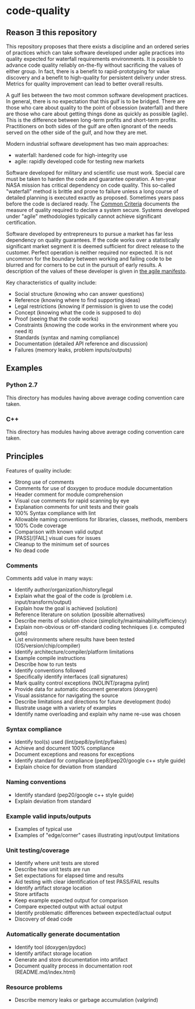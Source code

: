 # code-quality## Reason &#x2203; this repositoryThis repository proposes that there exists a disciplineand an ordered series of practices which can takesoftware developed under agile practicesinto quality expected for waterfall requirements environments.It is possible to advance code quality reliably on-the-flywithout sacrificing the values of either group.In fact, there is a benefit to rapid-prototyping for value discoveryand a benefit to high-quality for persistent delivery under stress.Metrics for quality improvement can lead to better overall results.A gulf lies between the two most common software development practices.In general, there is no expectation that this gulf is to be bridged.There are those who care about qualityto the point of obsession (waterfall) andthere are those who care about getting things doneas quickly as possible (agile).This is the difference between long-term profits and short-term profits.Practitioners on both sides of the gulf are often ignorant of the needsserved on the other side of the gulf, and how they are met.Modern industrial software development has two main approaches:* waterfall: hardened code for high-integrity use* agile: rapidly developed code for testing new marketsSoftware developed for military and scientific use must work.Special care must be taken to harden the code and guarantee operation.A ten-year NASA mission has critical dependency on code quality.This so-called "waterfall" method is brittle and prone to failureunless a long course of detailed planning is executed exactly as proposed.Sometimes years pass before the code is declared ready.The [Common Criteria](https://www.commoncriteriaportal.org/)documents the measure of quality required to declare a system secure.Systems developed under "agile" methodologiestypically cannot achieve significant certification.Software developed by entrepreneurs to pursue a markethas far less dependency on quality guarantees.If the code works over a statistically significant market segmentit is deemed sufficient for direct release to the customer.Perfect operation is neither required nor expected.It is not uncommon for the boundary between working and failing codeto be blurred and for corners to be cut in the pursuit of early results.A description of the values of these developer is given in[the agile manifesto](http://www.agilemanifesto.org/).Key characteristics of quality include:* Social structure (knowing who can answer questions)* Reference (knowing where to find supporting ideas)* Legal restrictions (knowing if permission is given to use the code)* Concept (knowing what the code is supposed to do)* Proof (seeing that the code works)* Constraints (knowing the code works in the environment where you need it)* Standards (syntax and naming compliance)* Documentation (detailed API reference and discussion)* Failures (memory leaks, problem inputs/outputs)## Examples### Python 2.7This directory has modules having above average coding convention care taken.### C++This directory has modules having above average coding convention care taken.## PrinciplesFeatures of quality include:* Strong use of comments* Comments for use of doxygen to produce module documentation* Header comment for module comprehension* Visual cue comments for rapid scanning by eye* Explanation comments for unit tests and their goals* 100% Syntax compliance with lint* Allowable naming conventions for libraries, classes, methods, members* 100% Code coverage* Comparison with known valid output* [PASS]/[FAIL] visual cues for issues* Cleanup to the minimum set of sources* No dead code### CommentsComments add value in many ways:* Identify author/organization/history/legal* Explain what the goal of the code is (problem i.e. input/transform/output)* Explain how the goal is achieved (solution)* Reference literature on solution (possible alternatives)* Describe merits of solution choice (simplicity/maintainability/efficiency)* Explain non-obvious or off-standard coding techniques (i.e. computed goto)* List environments where results have been tested (OS/version/chip/compiler)* Identify architecture/compiler/platform limitations* Example compile instructions* Describe how to run tests* Identify conventions followed* Specifically identify interfaces (call signatures)* Mark quality control exceptions (NOLINT/pragma pylint)* Provide data for automatic document generators (doxygen)* Visual assistance for navigating the source* Describe limitations and directions for future development (todo)* Illustrate usage with a variety of examples* Identify name overloading and explain why name re-use was chosen### Syntax compliance* Identify tool(s) used (lint/pep8/pylint/pyflakes)* Achieve and document 100% compliance* Document exceptions and reasons for exceptions* Identify standard for compliance (pep8/pep20/google c++ style guide)* Explain choice for deviation from standard### Naming conventions* Identify standard (pep20/google c++ style guide)* Explain deviation from standard### Example valid inputs/outputs* Examples of typical use* Examples of "edge/corner" cases illustrating input/output limitations### Unit testing/coverage* Identify where unit tests are stored* Describe how unit tests are run* Set expectations for elapsed time and results* Aid testing with clear identification of test PASS/FAIL results* Identify artifact storage location* Store artifacts* Keep example expected output for comparison* Compare expected output with actual output* Identify problematic differences between expected/actual output* Discovery of dead code### Automatically generate documentation* Identify tool (doxygen/pydoc)* Identify artifact storage location* Generate and store documentation into artifact* Document quality process in documentation root (README.md/index.html)### Resource problems* Describe memory leaks or garbage accumulation (valgrind)
